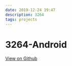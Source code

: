 ```yaml
---
date: 2019-12-24 19:47
description: 3264
tags: projects
---
```


# 3264-Android

[View on Github](https://github.com/ZMcGuckin/3264-Android)

